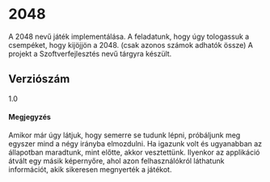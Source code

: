 # 2048 

A 2048 nevű játék implementálása. A feladatunk, hogy úgy tologassuk a csempéket, hogy kijöjjön a 2048. (csak azonos számok adhatók össze)
A projekt a Szoftverfejlesztés nevű tárgyra készült.

## Verziószám

1.0

#### Megjegyzés

Amikor már úgy látjuk, hogy semerre se tudunk lépni, próbáljunk meg egyszer mind a négy irányba elmozdulni.
Ha igazunk volt és ugyanabban az állapotban maradtunk, mint előtte, akkor vesztettünk.
Ilyenkor az applikáció átvált egy másik képernyőre, ahol azon felhasználókról láthatunk információt, akik sikeresen megnyerték a játékot.
